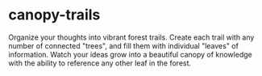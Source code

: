 # canopy-trails
Organize your thoughts into vibrant forest trails. Create each trail with any number of connected "trees", and fill them with individual "leaves" of information. Watch your ideas grow into a beautiful canopy of knowledge with the ability to reference any other leaf in the forest.
